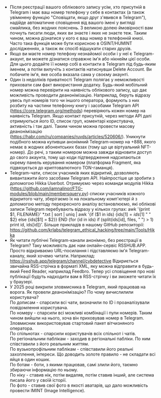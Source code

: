 - Після реєстрації вашого облікового запису усім, хто присутній в Telegram і має ваш номер телефону у себе в контактах (а також увімкнену функцію "Сповіщати, якщо друг з'явився в Telegram"), надійде автоматичне сповіщення від вашого імені у вигляді смайлика, без жодних пояснень. З великою долею ймовірності вам почнуть писати люди, яких ви знаєте і яких не знаєте теж. Таким чином, можна дізнатися у кого є ваш номер в телефонній книзі. Часто така функція може бути корисною в OSINT/HUMINT дослідженнях, а також як спосіб відшукати старих друзів.
- Якщо ви маєте номер телефону незнайомої особи і у неї є Telegram-акаунт, ви можете дізнатися справжнє ім'я або нікнейм цієї особи. Для цього додайте її номер собі в контакти в Telegram під будь-яким іменем, а потім вилучіть з контактів натиснувши Delete Account. Ви побачите ім'я, яке особа вказала сама у своєму акаунті.
- Один із недоліків приватності Telegram полягає у неможливості приховати сам факт використання додатку. Будь-який мобільний номер можна перевірити на наявність облікового запису, що дає можливість проводити деанонімізацію. Наприклад, беруть відразу увесь пул номерів того чи іншого оператора, формують з них розбиту на частини телефонну книгу і засобами Telegram API (https://core.telegram.org/methods) перевіряють кожен номер на наявність Telegram. Якщо контакт присутній, через методи API далі отримуються його ID, список груп, коментарі користувача, активність і так далі. Таким чином можна провести масову деанонімізацію (https://habr.com/ru/companies/ruvds/articles/520606/). Уникнути подібного можна купивши анонімний Telegram-номер на +888, якого немає в жодних абонентських базах (тому що це віртуальний NFT-номер). До речі, з таким номером можна завжди відновити доступ до свого акаунта, тому що коди підтвердження надсилаються окрему панель керування номером (платформа Fragment, яка підвязується до криптовалютного TON-гаманця).
- Telegram-чати, список учасників яких відкритий, дозволяють вивантажити його засобами Telegram API. Найпростіше це зробити з допомогою Hikka Userbot. Отримуємо через команди модулів Hikka (https://github.com/iamnalinor/FTG-modules/blob/main/membersquery.py) списки учасників кожного відкритого чату, зберігаємо їх на локальному комп'ютері й з допомогою методу перехресного аналізу встановлюємо, які облікові записи Telegram перебувають відразу у кількох групах: awk '{print $1, FILENAME}' *.txt | sort | uniq | awk '{if ($1 in ids) {ids[$1] = ids[$1] " " $2} else {ids[$1] = $2}} END {for (id in ids) if (split(ids[id], files, " ") > 1) print id, ids[id]}'. Більше прикладів в нашому GitHub репозиторії: https://github.com/krlabs/telegram_ethical_hacking/tree/main/Tools/Hikka
- Як читати публічні Telegram-канали анонімно, без реєстрації в Telegram? Таку можливість дає нам онлайн-сервіс RSSHUB.APP. Просто відкриваємо URL-посилання і підставляємо ім'я Telegram-каналу, який хочемо читати. Наприклад: https://rsshub.app/telegram/channel/cybdetective Відкриється звичайна RSS-стрічка в форматі XML, яку можна відправити в будь-який Feed Reader, наприклад Feedbro. Тепер усі сповіщення про нові публікації будуть надходити вам в RSS-стрічку і ви зможете читати їх у браузері.
- У 2025 році викрили зловмисника в Telegram, який працював на ворога. Як провели деанонімізацію? По чому вичислилили користувача?  
По дописам - спарсили всі чати, визначили по ID і проаналізували повідомлення користувача.  
По номеру - спарсили всі можливі комбінації і пули номерів. Таким чином вийшли на нього, хоча він приховував номер в Telegram. Зловмисник використовував стартовий пакет вітчизняного оператора.  
По спільнотах - спарсили користувачів всіх спільнот і чатів.  
По регіональним паблікам - заходив в регіональні пабліки. По ним співставили з його реальним життям.  
По вузькопрофільним паблікам - співставили його реальні захоплення, інтереси. Що доводить золоте правило - не складати всі яйця в один кошик.  
По ботам - боти, з якими працював, самі злили його, таємно збираючи інформацію по ньому.  
По ніку - ставив нік, потім видаляв, потім ставив інший, але система писала його у своїй історії.  
По фото - ставив свої фото в якості аватарів, що дало можливість провести IMINT (Image Intelligence).  

